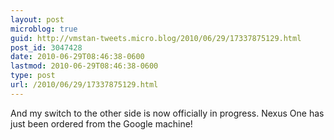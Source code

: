 ```yaml
---
layout: post
microblog: true
guid: http://vmstan-tweets.micro.blog/2010/06/29/17337875129.html
post_id: 3047428
date: 2010-06-29T08:46:38-0600
lastmod: 2010-06-29T08:46:38-0600
type: post
url: /2010/06/29/17337875129.html
---
```

And my switch to the other side is now officially in progress. Nexus One has just been ordered from the Google machine!

